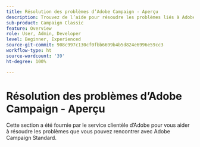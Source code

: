 ```yaml
---
title: Résolution des problèmes d’Adobe Campaign - Aperçu
description: Trouvez de l’aide pour résoudre les problèmes liés à Adobe Campaign.
sub-product: Campaign Classic
feature: Overview
role: User, Admin, Developer
level: Beginner, Experienced
source-git-commit: 908c997c130cf0fbb6699b4b5d824e6996e59cc3
workflow-type: ht
source-wordcount: '39'
ht-degree: 100%

---
```



# Résolution des problèmes d’Adobe Campaign - Aperçu

Cette section a été fournie par le service clientèle d’Adobe pour vous aider à résoudre les problèmes que vous pouvez rencontrer avec Adobe Campaign Standard.
